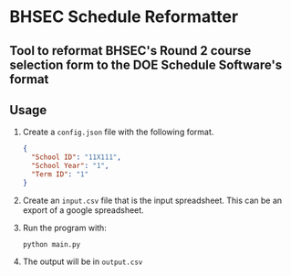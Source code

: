 # BHSEC Schedule Reformatter

## Tool to reformat BHSEC's Round 2 course selection form to the DOE Schedule Software's format

## Usage
1) Create a `config.json` file with the following format.
    ```json
    {
      "School ID": "11X111",
      "School Year": "1",
      "Term ID": "1"
    }
    ```

2) Create an `input.csv` file that is the input spreadsheet. This can be an export 
   of a google spreadsheet.

3) Run the program with:
    ```commandline
    python main.py
    ```

4) The output will be in `output.csv`